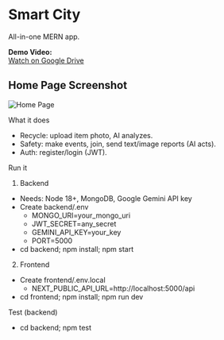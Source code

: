 # Smart City

All-in-one MERN app.

**Demo Video:**  
[Watch on Google Drive](https://drive.google.com/file/d/1IPKUwur90TfByhqf0cNgwVZV9fRN8vz9/view?usp=sharing)

## Home Page Screenshot

![Home Page](home-page.png)

What it does
- Recycle: upload item photo, AI analyzes.
- Safety: make events, join, send text/image reports (AI acts).
- Auth: register/login (JWT).

Run it
1) Backend
- Needs: Node 18+, MongoDB, Google Gemini API key
- Create backend/.env
	- MONGO_URI=your_mongo_uri
	- JWT_SECRET=any_secret
	- GEMINI_API_KEY=your_key
	- PORT=5000
- cd backend; npm install; npm start

2) Frontend
- Create frontend/.env.local
	- NEXT_PUBLIC_API_URL=http://localhost:5000/api
- cd frontend; npm install; npm run dev

Test (backend)
- cd backend; npm test